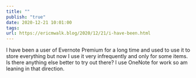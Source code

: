 ```yaml
---
title: ""
publish: "true"
date: 2020-12-21 10:01:00
tags: 
url: https://ericmwalk.blog/2020/12/21/i-have-been.html
---
```


I have been a user of Evernote Premium for a long time and used to use it to store everything but now I use it very infrequently and only for some items. Is there anything else better to try out there? I use OneNote for work so am leaning in that direction.